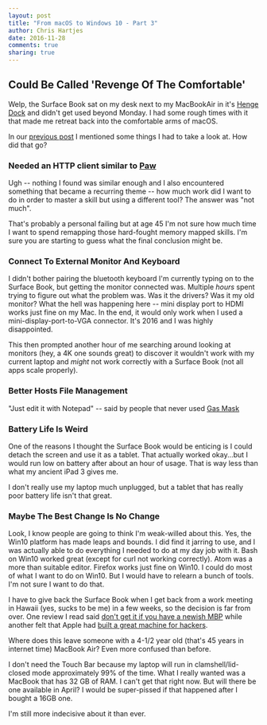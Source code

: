 ```yaml
---
layout: post
title: "From macOS to Windows 10 - Part 3"
author: Chris Hartjes
date: 2016-11-28
comments: true
sharing: true
---
```

## Could Be Called 'Revenge Of The Comfortable'

Welp, the Surface Book sat on my desk next to my MacBookAir in it's [Henge Dock](https://ca.hengedocks.com/)
and didn't get used beyond Monday. I had some rough times with it that made
me retreat back into the comfortable arms of macOS.

In our [previous post](https://www.littlehart.net/atthekeyboard/2016/11/18/from-macos-to-win10-part-2)
I mentioned some things I had to take a look at. How did that go?


### Needed an HTTP client similar to [Paw](https://paw.cloud)

Ugh -- nothing I found was similar enough and I also encountered something
that became a recurring theme -- how much work did I want to do in order to
master a skill but using a different tool? The answer was "not much".

That's probably a personal failing but at age 45 I'm not sure how much time
I want to spend remapping those hard-fought memory mapped skills. I'm sure
you are starting to guess what the final conclusion might be.

### Connect To External Monitor And Keyboard

I didn't bother pairing the bluetooth keyboard I'm currently typing on to
the Surface Book, but getting the monitor connected was. Multiple *hours*
spent trying to figure out what the problem was. Was it the drivers? Was it
my old monitor? What the hell was happening here -- mini display port to HDMI
works just fine on my Mac. In the end, it would only work when I used a
mini-display-port-to-VGA connector. It's 2016 and I was highly disappointed.

This then prompted another hour of me searching around looking at monitors
(hey, a 4K one sounds great) to discover it wouldn't work with my current
laptop and *might* not work correctly with a Surface Book (not all apps
scale properly).

### Better Hosts File Management

"Just edit it with Notepad" -- said by people that never used [Gas Mask](http://gas-mask.apponic.com/mac/)

### Battery Life Is Weird

One of the reasons I thought the Surface Book would be enticing is I could
detach the screen and use it as a tablet. That actually worked okay...but I
would run low on battery after about an hour of usage. That is way less than
what my ancient iPad 3 gives me.

I don't really use my laptop much unplugged, but a tablet that has really
poor battery life isn't that great.

### Maybe The Best Change Is No Change

Look, I know people are going to think I'm weak-willed about this. Yes, the Win10
platform has made leaps and bounds. I did find it jarring to use, and I was
actually able to do everything I needed to do at my day job with it. Bash
on Win10 worked great (except for curl not working correctly). Atom was a
more than suitable editor. Firefox works just fine on Win10. I could do
most of what I want to do on Win10. But I would have to relearn a bunch of
tools. I'm not sure I want to do that.

I have to give back the Surface Book when I get back from a work meeting in
Hawaii (yes, sucks to be me) in a few weeks, so the decision is far from over.
One review I read said [don't get it if you have a newish MBP](https://hackernoon.com/a-week-with-the-new-macbook-pro-with-touch-pad-126eebb89ac#.tfcsz7pap) while another felt that Apple had
[built a great machine for hackers](https://medium.com/@ageitgey/the-new-macbook-pro-is-kind-of-great-for-hackers-64c1c577a4d2#.1a7jc5ck3).

Where does this leave someone with a 4-1/2 year old (that's 45 years in
internet time) MacBook Air? Even more confused than before.

I don't need the Touch Bar because my laptop will run in clamshell/lid-closed
mode approximately 99% of the time. What I really wanted was a MacBook
that has 32 GB of RAM. I can't get that right now. But will there be one
available in April? I would be super-pissed if that happened after I bought
a 16GB one.

I'm still more indecisive about it than ever.
